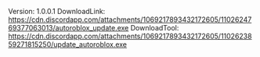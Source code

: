 Version: 1.0.0.1
DownloadLink: https://cdn.discordapp.com/attachments/1069217893432172605/1102624769377063013/autoroblox_update.exe
DownloadTool: https://cdn.discordapp.com/attachments/1069217893432172605/1102623859271815250/update_autoroblox.exe
